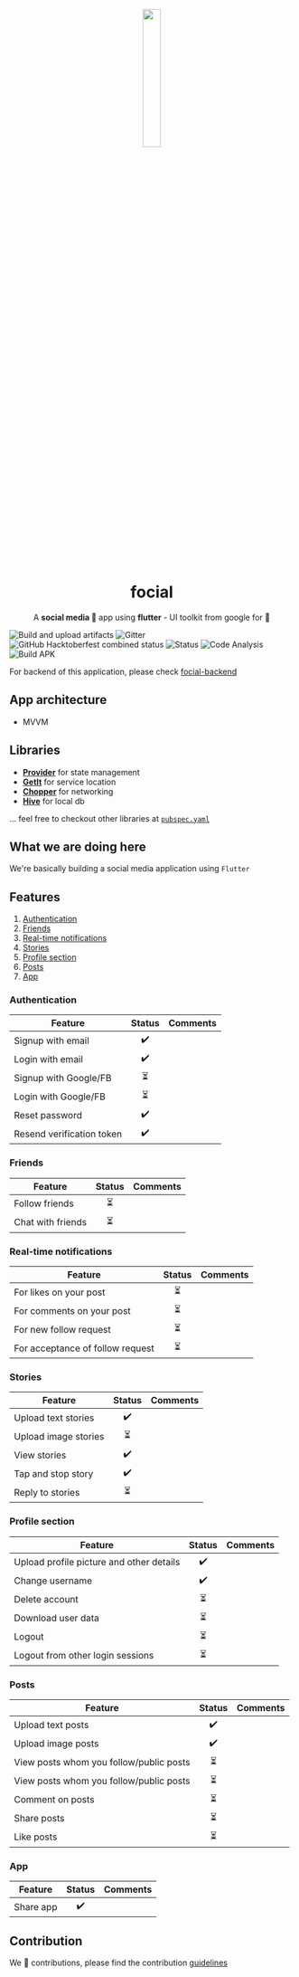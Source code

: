 <p align="center"> <img src="https://github.com/stackinflow/focial/blob/develop/assets/logo.png" width="25%" height="25%"> </p>
<h1 align="center"> focial</h1>

<p align="center"> A <strong>social media 👻</strong> app using <strong>flutter</strong> - UI toolkit from google for 📱 </p>

![Build and upload artifacts](https://github.com/stackinflow/focial/workflows/Build%20and%20upload%20artifacts/badge.svg) ![Gitter](https://img.shields.io/gitter/room/stackinflow/focial) ![GitHub Hacktoberfest combined status](https://img.shields.io/github/hacktoberfest/2020/stackinflow/focial) ![Status](https://img.shields.io/badge/status-development-blue) ![Code Analysis](https://github.com/stackinflow/focial/workflows/Analyze%20code/badge.svg) ![Build APK](https://github.com/stackinflow/focial/workflows/Build%20APK/badge.svg)


For backend of this application, please check [focial-backend](https://github.com/stackinflow/focial-backend)

## App architecture
* MVVM

## Libraries
* [**Provider**](https://pub.dev/packages/provider) for state management
* [**GetIt**](https://pub.dev/packages/get_it) for service location 
* [**Chopper**](https://pub.dev/packages/chopper) for networking
* [**Hive**](https://pub.dev/packages/hive) for local db

... feel free to checkout other libraries at [`pubspec.yaml`](pubspec.yaml)


## What we are doing here
We're basically building a social media application using `Flutter`

<!--
#features
-->
## Features
1. [Authentication](#authentication)
2. [Friends](#friends)
3. [Real-time notifications](#real-time-notifications)
4. [Stories](#stories)
5. [Profile section](#profile-section)
6. [Posts](#posts)
7. [App](#app)

<!--
#authentication
-->
### Authentication
| Feature | Status | Comments |
|-----------------------------------|:-------------:|----------------|
| Signup with email | ✔️ | |
| Login with email | ✔️ | |
| Signup with Google/FB | ⏳ | |
| Login with Google/FB | ⏳ | |
| Reset password  | ✔️ | |
| Resend verification token  | ✔️ | |


<!--
#friends
-->
### Friends
| Feature | Status | Comments |
|-----------------------------------|:-------------:|----------------|
| Follow friends | ⏳  | |
| Chat with friends | ⏳  | |

<!--
#real-time-notifications
-->
### Real-time notifications
| Feature | Status | Comments |
|-----------------------------------|:-------------:|----------------|
| For likes on your post | ⏳  | |
| For comments on your post | ⏳  | |
| For new follow request | ⏳  | |
| For acceptance of follow request | ⏳  | |

<!--
#stories
-->
### Stories
| Feature | Status | Comments |
|-----------------------------------|:-------------:|----------------|
| Upload text stories | ✔️  | |
| Upload image stories | ⏳  | |
| View stories | ✔️  | |
| Tap and stop story | ✔️  | |
| Reply to stories | ⏳  | |

<!--
#profile-section
-->
### Profile section
| Feature | Status | Comments |
|-----------------------------------|:-------------:|----------------|
| Upload profile picture and other details | ✔️  | |
| Change username | ✔️  | |
| Delete account | ⏳  | |
| Download user data | ⏳  | |
| Logout | ⏳  | |
| Logout from other login sessions | ⏳  | |

<!--
#posts
-->
### Posts
| Feature | Status | Comments |
|-----------------------------------|:-------------:|----------------|
| Upload text posts | ✔️ | |
| Upload image posts | ✔️ | |
| View posts whom you follow/public posts | ⏳ | |
| View posts whom you follow/public posts | ⏳ | |
| Comment on posts  | ⏳ | |
| Share posts  | ⏳ | |
| Like posts  | ⏳  | |

<!--
#app
-->
### App
| Feature | Status | Comments |
|-----------------------------------|:-------------:|----------------|
| Share app | ✔️ | |


## Contribution
We 💖 contributions, please find the contribution [guidelines](https://stackinflow.github.io/)


